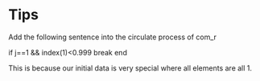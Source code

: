 # Tips
Add the following sentence into the circulate process of com_r

if j==1 && index(1)<0.999
        break
end

This is because our initial data is very special where all elements are all 1.
